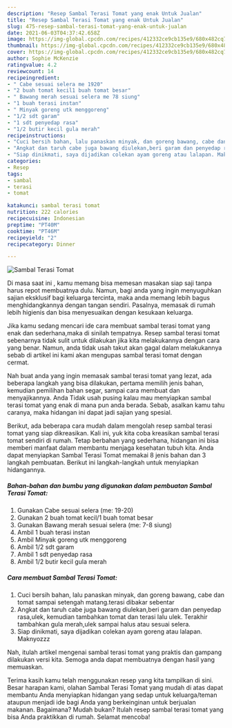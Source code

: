 ```yaml
---
description: "Resep Sambal Terasi Tomat yang enak Untuk Jualan"
title: "Resep Sambal Terasi Tomat yang enak Untuk Jualan"
slug: 475-resep-sambal-terasi-tomat-yang-enak-untuk-jualan
date: 2021-06-03T04:37:42.658Z
image: https://img-global.cpcdn.com/recipes/412332ce9cb135e9/680x482cq70/sambal-terasi-tomat-foto-resep-utama.jpg
thumbnail: https://img-global.cpcdn.com/recipes/412332ce9cb135e9/680x482cq70/sambal-terasi-tomat-foto-resep-utama.jpg
cover: https://img-global.cpcdn.com/recipes/412332ce9cb135e9/680x482cq70/sambal-terasi-tomat-foto-resep-utama.jpg
author: Sophie McKenzie
ratingvalue: 4.2
reviewcount: 14
recipeingredient:
- " Cabe sesuai selera me 1920"
- "2 buah tomat kecil1 buah tomat besar"
- " Bawang merah sesuai selera me 78 siung"
- "1 buah terasi instan"
- " Minyak goreng utk menggoreng"
- "1/2 sdt garam"
- "1 sdt penyedap rasa"
- "1/2 butir kecil gula merah"
recipeinstructions:
- "Cuci bersih bahan, lalu panaskan minyak, dan goreng bawang, cabe dan tomat sampai setengah matang.terasi dibakar sebentar"
- "Angkat dan taruh cabe juga bawang diulekan,beri garam dan penyedap rasa,ulek, kemudian tambahkan tomat dan terasi lalu ulek. Terakhir tambahkan gula merah,ulek sampai halus atau sesuai selera."
- "Siap dinikmati, saya dijadikan colekan ayam goreng atau lalapan. Maknyozzz"
categories:
- Resep
tags:
- sambal
- terasi
- tomat

katakunci: sambal terasi tomat 
nutrition: 222 calories
recipecuisine: Indonesian
preptime: "PT40M"
cooktime: "PT46M"
recipeyield: "2"
recipecategory: Dinner

---
```



![Sambal Terasi Tomat](https://img-global.cpcdn.com/recipes/412332ce9cb135e9/680x482cq70/sambal-terasi-tomat-foto-resep-utama.jpg)

Di masa  saat ini , kamu memang bisa memesan masakan siap saji tanpa harus repot membuatnya dulu. Namun, bagi anda yang ingin menyuguhkan sajian eksklusif bagi keluarga tercinta, maka anda memang lebih bagus menghidangkannya dengan tangan sendiri. Pasalnya, memasak di rumah lebih higienis dan bisa menyesuaikan dengan kesukaan keluarga.

Jika kamu sedang mencari ide cara membuat sambal terasi tomat yang enak dan sederhana,maka di sinilah tempatnya. Resep sambal terasi tomat  sebenarnya tidak sulit untuk dilakukan jika kita melakukannya dengan cara yang benar. Namun, anda tidak usah takut akan gagal dalam melakukannya 
sebab di artikel ini kami akan mengupas sambal terasi tomat dengan cermat.  



Nah buat anda yang ingin memasak sambal terasi tomat yang lezat, ada beberapa langkah yang bisa dilakukan, pertama memilih jenis bahan, kemudian pemilihan bahan segar, sampai cara membuat dan menyajikannya. Anda Tidak usah pusing kalau mau menyiapkan sambal terasi tomat yang enak di mana pun anda berada. Sebab, asalkan kamu  tahu caranya, maka hidangan ini dapat jadi sajian yang spesial.

Berikut, ada beberapa cara mudah dalam mengolah resep sambal terasi tomat yang siap dikreasikan. Kali ini, yuk kita coba kreasikan sambal terasi tomat sendiri di rumah. Tetap berbahan yang sederhana, hidangan ini bisa memberi manfaat dalam membantu menjaga kesehatan tubuh kita. Anda dapat menyiapkan Sambal Terasi Tomat memakai 8 jenis bahan dan 3 langkah pembuatan. Berikut ini langkah-langkah untuk menyiapkan hidangannya.

<!--inarticleads1-->

##### Bahan-bahan dan bumbu yang digunakan dalam pembuatan Sambal Terasi Tomat:

1. Gunakan  Cabe sesuai selera (me: 19-20)
1. Gunakan 2 buah tomat kecil/1 buah tomat besar
1. Gunakan  Bawang merah sesuai selera (me: 7-8 siung)
1. Ambil 1 buah terasi instan
1. Ambil  Minyak goreng utk menggoreng
1. Ambil 1/2 sdt garam
1. Ambil 1 sdt penyedap rasa
1. Ambil 1/2 butir kecil gula merah




<!--inarticleads2-->

##### Cara membuat Sambal Terasi Tomat:

1. Cuci bersih bahan, lalu panaskan minyak, dan goreng bawang, cabe dan tomat sampai setengah matang.terasi dibakar sebentar
1. Angkat dan taruh cabe juga bawang diulekan,beri garam dan penyedap rasa,ulek, kemudian tambahkan tomat dan terasi lalu ulek. Terakhir tambahkan gula merah,ulek sampai halus atau sesuai selera.
1. Siap dinikmati, saya dijadikan colekan ayam goreng atau lalapan. Maknyozzz




Nah, itulah artikel mengenai  sambal terasi tomat  yang praktis dan gampang dilakukan versi kita. Semoga anda dapat membuatnya dengan hasil yang memuaskan. 

Terima kasih kamu telah menggunakan resep yang kita tampilkan di sini. Besar harapan kami, olahan  Sambal Terasi Tomat yang mudah di atas dapat membantu Anda menyiapkan hidangan yang sedap untuk keluarga/teman ataupun menjadi ide bagi Anda yang berkeinginan untuk berjualan makanan. Bagaimana? Mudah bukan? Itulah resep sambal terasi tomat yang bisa Anda praktikkan di rumah. Selamat mencoba!

